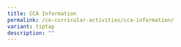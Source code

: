 ```yaml
---
title: CCA Information
permalink: /co-curricular-activities/cca-information/
variant: tiptap
description: ""
---
```

